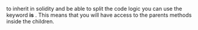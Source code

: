 to inherit in solidity and be able to split the code logic you can use the keyword **is** . This means that you will have access to the parents methods inside the children. 